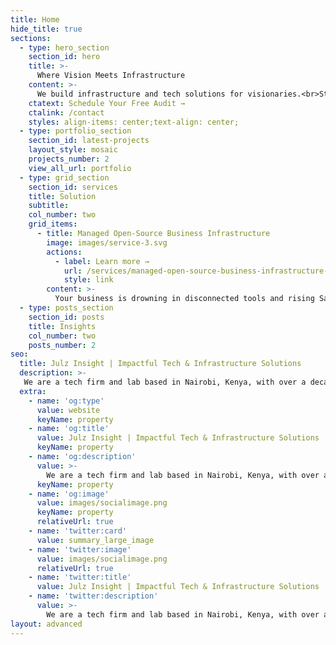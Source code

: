 ```yaml
---
title: Home
hide_title: true
sections:
  - type: hero_section
    section_id: hero
    title: >-
      Where Vision Meets Infrastructure
    content: >-
      We build infrastructure and tech solutions for visionaries.<br>Strategically Engineered. Scalable by Design. Elegantly Crafted.<br>Built for Impact.
    ctatext: Schedule Your Free Audit →
    ctalink: /contact
    styles: align-items: center;text-align: center;
  - type: portfolio_section
    section_id: latest-projects
    layout_style: mosaic
    projects_number: 2
    view_all_url: portfolio
  - type: grid_section
    section_id: services
    title: Solution
    subtitle: 
    col_number: two
    grid_items:
      - title: Managed Open-Source Business Infrastructure
        image: images/service-3.svg
        actions:
          - label: Learn more →
            url: /services/managed-open-source-business-infrastructure-solutions
            style: link
        content: >-
          Your business is drowning in disconnected tools and rising SaaS costs. Every workflow is a workaround, every report a reconciliation. You’re not inefficient — your infrastructure is.<br>We fix that.<br>Julz Insight delivers a unified, modular open-source stack—ERP, CRM, documents, automation, dashboards—all designed, deployed, and managed for scale. You get clarity, control, and speed. We handle the complexity.<br>**Let’s build the backbone your business deserves.**
  - type: posts_section
    section_id: posts
    title: Insights
    col_number: two
    posts_number: 2  
seo:
  title: Julz Insight | Impactful Tech & Infrastructure Solutions
  description: >-
   We are a tech firm and lab based in Nairobi, Kenya, with over a decade of experience in Software, Web, Cloud, Design, Open-Source, and digital Transformation Expertise. We build impactful tech products and solutions that solve complex challenges and illuminate possibilities.
  extra:
    - name: 'og:type'
      value: website
      keyName: property
    - name: 'og:title'
      value: Julz Insight | Impactful Tech & Infrastructure Solutions
      keyName: property
    - name: 'og:description'
      value: >-
        We are a tech firm and lab based in Nairobi, Kenya, with over a decade of experience in Software, Web, Cloud, Design, Open-Source, and digital Transformation Expertise. We build impactful tech products and solutions that solve complex challenges and illuminate possibilities.
      keyName: property
    - name: 'og:image'
      value: images/socialimage.png
      keyName: property
      relativeUrl: true
    - name: 'twitter:card'
      value: summary_large_image
    - name: 'twitter:image'
      value: images/socialimage.png
      relativeUrl: true
    - name: 'twitter:title'
      value: Julz Insight | Impactful Tech & Infrastructure Solutions
    - name: 'twitter:description'
      value: >-
        We are a tech firm and lab based in Nairobi, Kenya, with over a decade of experience in Software, Web, Cloud, Design, Open-Source, and digital Transformation Expertise. We build impactful tech products and solutions that solve complex challenges and illuminate possibilities.
layout: advanced
---
```


